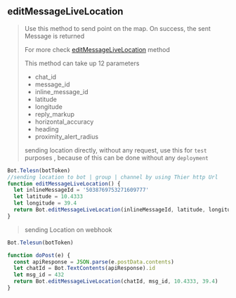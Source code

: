 ## editMessageLiveLocation

> Use this method to send point on the map. On success, the sent Message is returned
>
> For more check [editMessageLiveLocation](https://core.telegram.org/bots/api#editmessagelivelocation) method
>
> This method can take up 12 parameters
>
> - chat_id
> - message_id
> - inline_message_id
> - latitude
> - longitude
> - reply_markup
> - horizontal_accuracy
> - heading
> - proximity_alert_radius
>
> sending location directly, without any request, use this for `test` purposes , because of this can be done without any `deployment`

```js
Bot.Telesn(botToken)
//sending location to bot | group | channel by using Thier http Url
function editMessageLiveLocation() {
  let inlineMessageId = '5038769753271609777'
  let latitude = 10.4333
  let longitude = 39.4
  return Bot.editMessageLiveLocation(inlineMessageId, latitude, longitude)
}
```

> sending Location on webhook

```js
Bot.Telesun(botToken)

function doPost(e) {
  const apiResponse = JSON.parse(e.postData.contents)
  let chatId = Bot.TextContents(apiResponse).id
  let msg_id = 432
  return Bot.editMessageLiveLocation(chatId, msg_id, 10.4333, 39.4)
}
```
